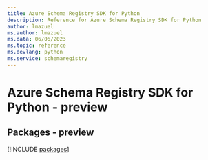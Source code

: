 ```yaml
---
title: Azure Schema Registry SDK for Python
description: Reference for Azure Schema Registry SDK for Python
author: lmazuel
ms.author: lmazuel
ms.data: 06/06/2023
ms.topic: reference
ms.devlang: python
ms.service: schemaregistry
---
```

# Azure Schema Registry SDK for Python - preview
## Packages - preview
[!INCLUDE [packages](schema-registry-index.md)]